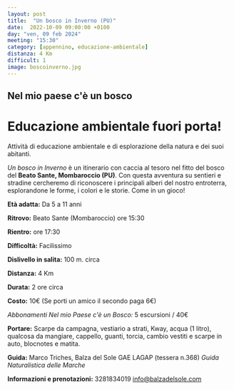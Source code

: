 ```yaml
---
layout: post
title:  "Un bosco in Inverno (PU)"
date:  2022-10-09 09:00:00 +0100
day: "ven, 09 feb 2024"
meeting: "15:30"
category: [appennino, educazione-ambientale]
distanza: 4 Km
difficult: 1
image: boscoinverno.jpg
---
```


## Nel mio paese c'è un bosco
# Educazione ambientale fuori porta! 

Attività di educazione ambientale e di esplorazione della natura e dei suoi abitanti.

*Un bosco in Inverno* è un itinerario con caccia al tesoro nel fitto del bosco del **Beato Sante, Mombaroccio (PU)**.
Con questa avventura su sentieri e stradine cercheremo di riconoscere i principali alberi del nostro entroterra, esplorandone le forme, i colori e le storie. Come in un gioco!

**Età adatta:** Da 5 a 11 anni 

**Ritrovo:** Beato Sante (Mombaroccio) ore 15:30

**Rientro:** ore 17:30

**Difficoltà:** Facilissimo 

**Dislivello in salita:**  100 m. circa

**Distanza:** 4 Km

**Durata:** 2 ore circa

**Costo:** 10€ (Se porti un amico il secondo paga 6€)

*Abbonamenti Nel mio Paese c'è un Bosco:* 5 escursioni / 40€

**Portare:** Scarpe da campagna, vestiario a strati, Kway, acqua (1 litro), qualcosa da mangiare, cappello, guanti, torcia, cambio vestiti e scarpe in auto, blocnotes e matita. 

**Guida:** Marco Triches, Balza del Sole GAE LAGAP (tessera n.368)
*Guida Naturalistica delle Marche*

**Informazioni e prenotazioni:** 3281834019 info@balzadelsole.com
